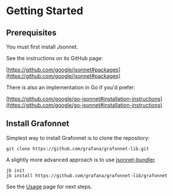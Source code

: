 # Getting Started

## Prerequisites

You must first install Jsonnet.

See the instructions on its GitHub page:

[https://github.com/google/jsonnet#packages](https://github.com/google/jsonnet#packages)

There is also an implementation in Go if you'd prefer:

[https://github.com/google/go-jsonnet#installation-instructions](https://github.com/google/go-jsonnet#installation-instructions)

## Install Grafonnet

Simplest way to install Grafonnet is to clone the repository:

```
git clone https://github.com/grafana/grafonnet-lib.git
```

A slightly more advanced approach is to use
[jsonnet-bundler](https://github.com/jsonnet-bundler/jsonnet-bundler).

```
jb init
jb install https://github.com/grafana/grafonnet-lib/grafonnet
```

See the [Usage](usage.md) page for next steps.
